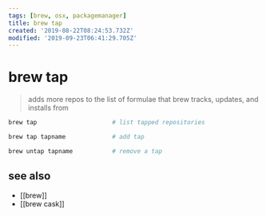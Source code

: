 ```yaml
---
tags: [brew, osx, packagemanager]
title: brew tap
created: '2019-08-22T08:24:53.732Z'
modified: '2019-09-23T06:41:29.705Z'
---
```


# brew tap

> adds more repos to the list of formulae that brew tracks, updates, and installs from

```sh
brew tap                     # list tapped repositories

brew tap tapname             # add tap

brew untap tapname           # remove a tap
```

## see also
- [[brew]]
- [[brew cask]]
